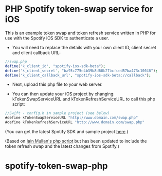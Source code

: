 # PHP Spotify token-swap service for iOS

This is an example token swap and token refresh service written in PHP for use with the Spotify iOS SDK to authenticate a user.

- You will need to replace the details with your own client ID, client secret and client callback URL:
```PHP
//swap.php
define('k_client_id', "spotify-ios-sdk-beta");
define('k_client_secret', "ba95c775e4b39b8d60b27bcfced57ba473c10046");
define('k_client_callback_url', "spotify-ios-sdk-beta://callback");
```

- Next, upload this php file to your web server.

- You can then update your iOS project by changing kTokenSwapServiceURL and kTokenRefreshServiceURL to call this php script:
```Swift
//Swift - config.h in sample project (see below)
#define kTokenSwapServiceURL "http://www.domain.com/swap.php"
#define kTokenRefreshServiceURL "http://www.domain.com/swap.php"
```


(You can get the latest Spotify SDK and sample project [here](https://github.com/spotify/ios-sdk).)

(Based on [Iain Mullan's php script](https://github.com/iainmullan/spotify-token-swap-php) but has been updated to include the token refresh swap and the latest changes from Spotify.)

# spotify-token-swap-php
